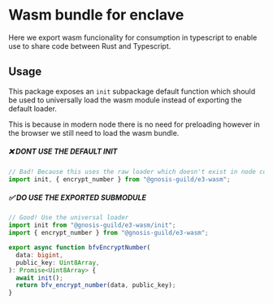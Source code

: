# Wasm bundle for enclave

Here we export wasm funcionality for consumption in typescript to enable use to share code between Rust and Typescript.

## Usage

This package exposes an `init` subpackage default function which should be used to universally load the wasm module instead of exporting the default loader.

This is because in modern node there is no need for preloading however in the browser we still need to load the wasm bundle.

##### ❌ DONT USE THE DEFAULT INIT

```ts
// Bad! Because this uses the raw loader which doesn't exist in node contexts
import init, { encrypt_number } from "@gnosis-guild/e3-wasm";
```

##### ✅ DO USE THE EXPORTED SUBMODULE

```ts
// Good! Use the universal loader
import init from "@gnosis-guild/e3-wasm/init";
import { encrypt_number } from "@gnosis-guild/e3-wasm";

export async function bfvEncryptNumber(
  data: bigint,
  public_key: Uint8Array,
): Promise<Uint8Array> {
  await init();
  return bfv_encrypt_number(data, public_key);
}
```
